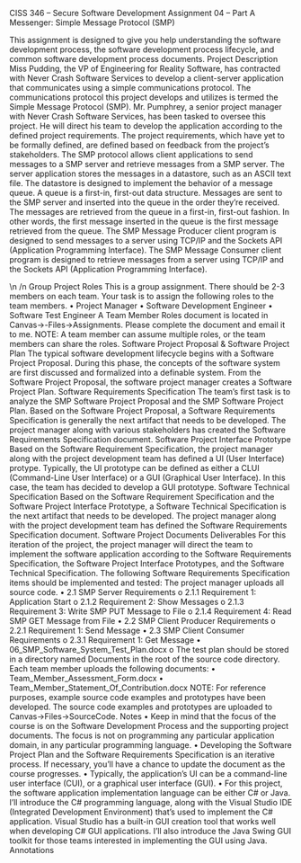 

CISS 346 – Secure Software Development
Assignment 04 – Part A
Messenger: Simple Message Protocol (SMP)

This assignment is designed to give you help understanding the software
development process, the software development process lifecycle, and common
software development process documents.
Project Description
Miss Pudding, the VP of Engineering for Reality Software, has contracted with Never
Crash Software Services to develop a client-server application that communicates
using a simple communications protocol. The communications protocol this project
develops and utilizes is termed the Simple Message Protocol (SMP). Mr. Pumphrey, a
senior project manager with Never Crash Software Services, has been tasked to
oversee this project. He will direct his team to develop the application according to
the defined project requirements. The project requirements, which have yet to be
formally defined, are defined based on feedback from the project’s stakeholders.
The SMP protocol allows client applications to send messages to a SMP server and
retrieve messages from a SMP server. The server application stores the messages in
a datastore, such as an ASCII text file. The datastore is designed to implement the
behavior of a message queue. A queue is a first-in, first-out data structure.
Messages are sent to the SMP server and inserted into the queue in the order
they’re received. The messages are retrieved from the queue in a first-in, first-out
fashion. In other words, the first message inserted in the queue is the first message
retrieved from the queue. The SMP Message Producer client program is designed to
send messages to a server using TCP/IP and the Sockets API (Application
Programming Interface). The SMP Message Consumer client program is designed to
retrieve messages from a server using TCP/IP and the Sockets API (Application
Programming Interface).

\n
/n
Group Project Roles
This is a group assignment. There should be 2-3 members on each team. Your task
is to assign the following roles to the team members.
• Project Manager
• Software Development Engineer
• Software Test Engineer
A Team Member Roles document is located in Canvas->-Files->Assignments. Please
complete the document and email it to me.
NOTE: A team member can assume multiple roles, or the team members can share
the roles.
Software Project Proposal & Software Project Plan
The typical software development lifecycle begins with a Software Project Proposal.
During this phase, the concepts of the software system are first discussed and
formalized into a definable system. From the Software Project Proposal, the
software project manager creates a Software Project Plan.
Software Requirements Specification
The team’s first task is to analyze the SMP Software Project Proposal and the SMP
Software Project Plan. Based on the Software Project Proposal, a Software
Requirements Specification is generally the next artifact that needs to be
developed. The project manager along with various stakeholders has created the
Software Requirements Specification document.
Software Project Interface Prototype
Based on the Software Requirement Specification, the project manager along with
the project development team has defined a UI (User Interface) protype. Typically,
the UI prototype can be defined as either a CLUI (Command-Line User Interface) or
a GUI (Graphical User Interface). In this case, the team has decided to develop a
GUI prototype.
Software Technical Specification
Based on the Software Requirement Specification and the Software Project Interface
Prototype, a Software Technical Specification is the next artifact that needs to be
developed. The project manager along with the project development team has
defined the Software Requirements Specification document.
Software Project Documents
Deliverables
For this iteration of the project, the project manager will direct the team to
implement the software application according to the Software Requirements
Specification, the Software Project Interface Prototypes, and the Software Technical
Specification. The following Software Requirements Specification items should be
implemented and tested:
The project manager uploads all source code.
• 2.1 SMP Server Requirements
o 2.1.1 Requirement 1: Application Start
o 2.1.2 Requirement 2: Show Messages
o 2.1.3 Requirement 3: Write SMP PUT Message to File
o 2.1.4 Requirement 4: Read SMP GET Message from File
• 2.2 SMP Client Producer Requirements
o 2.2.1 Requirement 1: Send Message
• 2.3 SMP Client Consumer Requirements
o 2.3.1 Requirement 1: Get Message
• 06_SMP_Software_System_Test_Plan.docx
o The test plan should be stored in a directory named Documents in the
root of the source code directory.
Each team member uploads the following documents:
• Team_Member_Assessment_Form.docx
• Team_Member_Statement_Of_Contribution.docx
NOTE: For reference purposes, example source code examples and prototypes have
been developed. The source code examples and prototypes are uploaded to
Canvas->Files->SourceCode.
Notes
•
Keep in mind that the focus of the course is on the Software Development
Process and the supporting project documents. The focus is not on programming
any particular application domain, in any particular programming language.
• Developing the Software Project Plan and the Software Requirements
Specification is an iterative process. If necessary, you’ll have a chance to update
the document as the course progresses.
• Typically, the application’s UI can be a command-line user interface (CUI), or a
graphical user interface (GUI).
• For this project, the software application implementation language can be either
C# or Java. I’ll introduce the C# programming language, along with the Visual
Studio IDE (Integrated Development Environment) that’s used to implement the
C# application. Visual Studio has a built-in GUI creation tool that works well
when developing C# GUI applications. I’ll also introduce the Java Swing GUI
toolkit for those teams interested in implementing the GUI using Java.
Annotations
